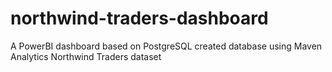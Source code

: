 # northwind-traders-dashboard
A PowerBI dashboard based on PostgreSQL created database using Maven Analytics Northwind Traders dataset
